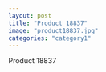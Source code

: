 ```yaml
---
layout: post
title: "Product 18837"
image: "product18837.jpg"
categories: "category1"
---
```

Product 18837

